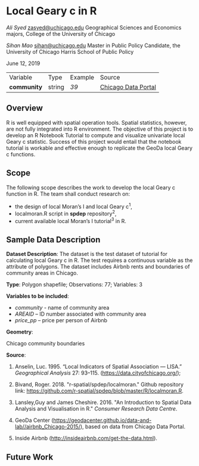 # Local Geary c in R

*Ali Syed* zasyed@uchicago.edu Geographical Sciences and Economics majors, College of the University of Chicago

*Sihan Mao* sihan@uchicago.edu Master in Public Policy Candidate, the University of Chicago Harris School of Public Policy

June 12, 2019

<table>
<tr>
  <td>Variable</td>
  <td>Type</td>
  <td>Example</td>
  <td>Source</td>
</tr>
  <tr>
  <td><b>community<b></td>
  <td>string</td>
  <td><i>39<i></td>
  <td><a href="https://geodacenter.github.io/data-and-lab//airbnb_Chicago-2015">Chicago Data Portal</a></td>
</tr>
</table>


## Overview

R is well equipped with spatial operation tools. Spatial statistics, however, are not fully integrated into R environment. The objective of this project is to develop an R Notebook Tutorial to compute and visualize univariate local Geary c statistic. Success of this project would entail that the notebook tutorial is workable and effective enough to replicate the GeoDa local Geary c functions.

## Scope

The following scope describes the work to develop the local Geary c function in R. The team shall conduct research on: 

- the design of local Moran’s I and local Geary c<sup>1</sup>,
- localmoran.R script in **spdep** repository<sup>2</sup>,
- current available local Moran’s I tutorial<sup>3</sup> in R.


## Sample Data Description

**Dataset Description**: The dataset is the test dataset of tutorial for calculating local Geary c in R. The test requires a continuous variable as the attribute of polygons. The dataset includes Airbnb rents and boundaries of community areas in Chicago.

**Type**: Polygon shapefile; Observations: 77; Variables: 3 

**Variables to be included**: 

- *community* - name of community area 
- *AREAID* – ID number associated with community area 
- *price_pp* – price per person of Airbnb

**Geometry**:

Chicago community boundaries

**Source**: 

1. Anselin, Luc. 1995. “Local Indicators of Spatial Association — LISA.” *Geographical Analysis* 27: 93–115. (https://data.cityofchicago.org/);

2. Bivand, Roger. 2018. "r-spatial/spdep/localmoran." Github repository link: https://github.com/r-spatial/spdep/blob/master/R/localmoran.R.

3. Lansley,Guy and James Cheshire. 2016. "An Introduction to Spatial Data Analysis and Visualisation in R." *Consumer Research Data Centre*. 

4. GeoDa Center (https://geodacenter.github.io/data-and-lab//airbnb_Chicago-2015/), based on data from Chicago Data Portal. 

5. Inside Airbnb (http://insideairbnb.com/get-the-data.html).


## Future Work

